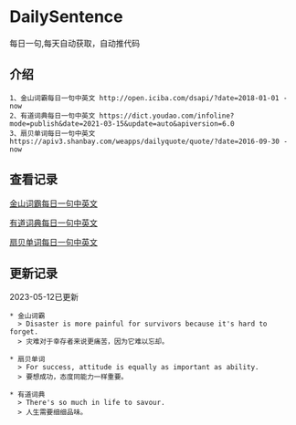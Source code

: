 # DailySentence

每日一句,每天自动获取，自动推代码

## 介绍

```
1、金山词霸每日一句中英文 http://open.iciba.com/dsapi/?date=2018-01-01 - now
2、有道词典每日一句中英文 https://dict.youdao.com/infoline?mode=publish&date=2021-03-15&update=auto&apiversion=6.0
3、扇贝单词每日一句中英文 https://apiv3.shanbay.com/weapps/dailyquote/quote/?date=2016-09-30 - now
```

## 查看记录

[金山词霸每日一句中英文](./data/iciba/)

[有道词典每日一句中英文](./data/youdao/)

[扇贝单词每日一句中英文](./data/shanbay/)

## 更新记录
2023-05-12已更新 
```
* 金山词霸
  > Disaster is more painful for survivors because it's hard to forget.
  > 灾难对于幸存者来说更痛苦，因为它难以忘却。

* 扇贝单词
  > For success, attitude is equally as important as ability.
  > 要想成功，态度同能力一样重要。

* 有道词典
  > There's so much in life to savour.
  > 人生需要细细品味。

```
